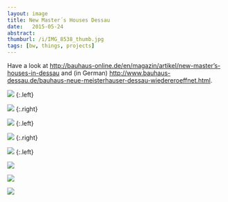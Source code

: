 ```yaml
---
layout: image
title: New Master´s Houses Dessau
date:   2015-05-24
abstract: 
thumburl: /i/IMG_8538_thumb.jpg
tags: [bw, things, projects]
---
```

Have a look at <http://bauhaus-online.de/en/magazin/artikel/new-master’s-houses-in-dessau> and (in German) <http://www.bauhaus-dessau.de/bauhaus-neue-meisterhauser-dessau-wiedereroeffnet.html>.

![](/i/IMG_8557.jpg)
{:.left}

![](/i/IMG_8549.jpg) 
{:.right}

![](/i/IMG_8543.jpg)
{:.left}

![](/i/IMG_8538.jpg)
{:.right}

![](/i/IMG_8559.jpg)
{:.left}

![](/i/IMG_8536.jpg)

![](/i/IMG_8464.jpg)

![](/i/IMG_8463.jpg)
